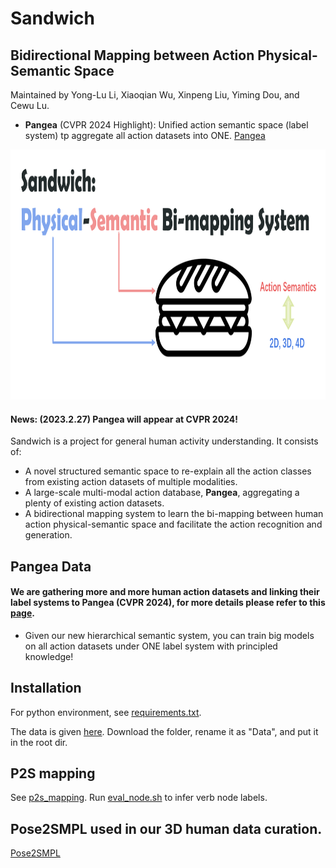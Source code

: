 # Sandwich
## Bidirectional Mapping between Action Physical-Semantic Space
Maintained by Yong-Lu Li, Xiaoqian Wu, Xinpeng Liu, Yiming Dou, and Cewu Lu.
- **Pangea** (CVPR 2024 Highlight): Unified action semantic space (label system) tp aggregate all action datasets into ONE. [Pangea](https://github.com/DirtyHarryLYL/Sandwich/tree/main/semantic_alignment)

<p align='center'>
    <img src="https://github.com/DirtyHarryLYL/Sandwich/blob/main/img/sandwich.png", height="400">
</p>

#### **News**: (2023.2.27) Pangea will appear at CVPR 2024!

Sandwich is a project for general human activity understanding. It consists of:
- A novel structured semantic space to re-explain all the action classes from existing action datasets of multiple modalities.
- A large-scale multi-modal action database, **Pangea**, aggregating a plenty of existing action datasets.
- A bidirectional mapping system to learn the bi-mapping between human action physical-semantic space and facilitate the action recognition and generation.

## Pangea Data
#### We are gathering more and more human action datasets and linking their label systems to Pangea (CVPR 2024), for more details please refer to this [page](https://github.com/DirtyHarryLYL/Sandwich/tree/main/pangea_data). 
- Given our new hierarchical semantic system, you can train big models on all action datasets under ONE label system with principled knowledge! 

## Installation
For python environment, see [requirements.txt](requirements.txt).

The data is given [here](https://drive.google.com/drive/folders/1VO9M79JAOtf9rTqYHx_HWphOvAvqNGFa?usp=sharing). 
Download the folder, rename it as "Data", and put it in the root dir.

## P2S mapping
See [p2s_mapping](p2s_mapping). Run [eval_node.sh](p2s_mapping/eval_node.sh) to infer verb node labels.

## Pose2SMPL used in our 3D human data curation.
[Pose2SMPL](https://github.com/Dou-Yiming/Pose_to_SMPL)
